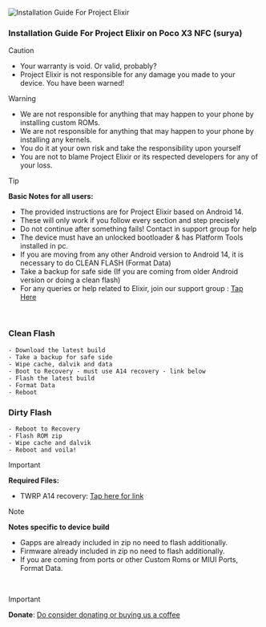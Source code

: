 ![Installation Guide For Project Elixir](https://i.imgur.com/42LxtAl.png)

### Installation Guide For Project Elixir on Poco X3 NFC (surya)

> [!CAUTION]
> - Your warranty is void. Or valid, probably?
> - Project Elixir is not responsible for any damage you made to your device. You have been warned!

> [!Warning]
> * We are not responsible for anything that may happen to your phone by installing custom ROMs.
> * We are not responsible for anything that may happen to your phone by installing any kernels.
> * You do it at your own risk and take the responsibility upon yourself
> * You are not to blame Project Elixir or its respected developers for any of your loss.

> [!Tip]
> **Basic Notes for all users:**  
> * The provided instructions are for Project Elixir based on Android 14.
> * These will only work if you follow every section and step precisely
> * Do not continue after something fails! Contact in support group for help
> * The device must have an unlocked bootloader & has Platform Tools installed in pc.
> * If you are moving from any other Android version to Android 14, it is necessary to do CLEAN FLASH (Format Data)
> * Take a backup for safe side (If you are coming from older Android version or doing a clean flash)
> * For any queries or help related to Elixir, join our support group : [Tap Here](https://telegram.me/Elixir_Discussion)  

<br>

### Clean Flash
```
- Download the latest build
- Take a backup for safe side
- Wipe cache, dalvik and data
- Boot to Recovery - must use A14 recovery - link below
- Flash the latest build
- Format Data
- Reboot
```

### Dirty Flash
```
- Reboot to Recovery
- Flash ROM zip
- Wipe cache and dalvik
- Reboot and voila!

```
> [!Important]
> **Required Files:**
> * TWRP A14 recovery: [Tap here for link](https://projectelixiros.com/device/surya)

> [!Note] 
> **Notes specific to device build**
> * Gapps are already included in zip no need to flash additionally.
> * Firmware already included in zip no need to flash additionally.
> * If you are coming from ports or other Custom Roms or MIUI Ports, Format Data.

<br>

> [!Important]
> **Donate**: [Do consider donating or buying us a coffee](https://projectelixiros.com/donate)
